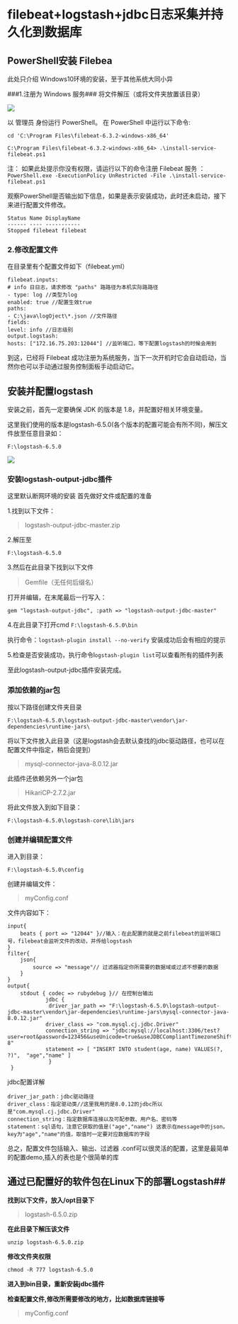 # **filebeat+logstash+jdbc日志采集并持久化到数据库** #


## PowerShell安装 Filebea ##
此处只介绍 Windows10环境的安装，至于其他系统大同小异


###1.注册为 Windows 服务###
将文件解压（或将文件夹放置该目录）

![](https://i.imgur.com/Dnvxruw.jpg)


以 管理员 身份运行 PowerShell。
在 PowerShell 中运行以下命令:

`cd 'C:\Program Files\filebeat-6.3.2-windows-x86_64'`

`C:\Program Files\filebeat-6.3.2-windows-x86_64> .\install-service-filebeat.ps1`

注：
如果此处提示你没有权限，请运行以下的命令注册 Filebeat 服务 ：
`PowerShell.exe -ExecutionPolicy UnRestricted -File .\install-service-filebeat.ps1`

观察PowerShell是否输出如下信息，如果是表示安装成功，此时还未启动，接下来进行配置文件修改。
    
    Status Name DisplayName
    ------ ---- -----------
    Stopped filebeat filebeat
### 2.修改配置文件 ###
在目录里有个配置文件如下（filebeat.yml）

    filebeat.inputs:
    # info ⽇日志，请求修改 "paths" 路路径为本机实际路路径
    - type: log //类型为log
    enabled: true //配置生效true
    paths:
    - C:\java\logOject\*.json //文件路径
    fields:
    level: info //日志级别
    output.logstash:
    hosts: ["172.16.75.203:12044"] //监听端口，等下配置logstash的时候会用到

到这，已经将 Filebeat 成功注册为系统服务，当下一次开机时它会自动启动，当然你也可以手动通过服务控制面板手动启动它。

## 安装并配置logstash ##
安装之前，首先一定要确保 JDK 的版本是 1.8，并配置好相关环境变量。

这里我们使用的版本是logstash-6.5.0(各个版本的配置可能会有所不同)，解压文件放至任意目录如：

    F:\logstash-6.5.0

![](https://i.imgur.com/diNrBAR.jpg)
### 安装logstash-output-jdbc插件 ###
这里默认断网环境的安装
首先做好文件或配置的准备


1.找到以下文件：
> logstash-output-jdbc-master.zip

2.解压至  

    F:\logstash-6.5.0
3.然后在此目录下找到以下文件
> Gemfile（无任何后缀名）

打开并编辑，在末尾最后一行写入：

    gem "logstash-output-jdbc", :path => "logstash-output-jdbc-master"

4.在此目录下打开cmd `F:\logstash-6.5.0\bin`

执行命令：`logstash-plugin install --no-verify`
安装成功后会有相应的提示

5.检查是否安装成功，执行命令l`ogstash-plugin list`可以查看所有的插件列表

至此logstash-output-jdbc插件安装完成。
### 添加依赖的jar包 ###
按以下路径创建文件夹目录

    F:\logstash-6.5.0\logstash-output-jdbc-master\vendor\jar-dependencies\runtime-jars\

将以下文件放入此目录（这是logstash会去默认查找的jdbc驱动路径，也可以在配置文件中指定，稍后会提到）
> mysql-connector-java-8.0.12.jar

此插件还依赖另外一个jar包
> HikariCP-2.7.2.jar

将此文件放入到如下目录：

    F:\logstash-6.5.0\logstash-core\lib\jars
### 创建并编辑配置文件 ###
进入到目录：

    F:\logstash-6.5.0\config
创建并编辑文件：
> myConfig.conf

文件内容如下：

    input{
    	beats { port => "12044" }//输入：在此配置的就是之前filebeat的监听端口号，filebeat会监听文件的改动，并传给logstash
    }
    filter{
        json{
            source => "message"// 过滤器指定你所需要的数据域或过滤不想要的数据
        }
    }
    output{
    	stdout { codec => rubydebug }// 在控制台输出
                jdbc {
                 driver_jar_path => "F:\logstash-6.5.0\logstash-output-jdbc-master\vendor\jar-dependencies\runtime-jars\mysql-connector-java-8.0.12.jar"
                driver_class => "com.mysql.cj.jdbc.Driver"
                connection_string => "jdbc:mysql://localhost:3306/test?user=root&password=123456&useUnicode=true&useJDBCCompliantTimezoneShift=true&useLegacyDatetimeCode=false&serverTimezone=Asia/Shanghai&characterEncoding=UTF-8"
                statement => [ "INSERT INTO student(age, name) VALUES(?, ?)",  "age","name" ]
                 } 
     }


jdbc配置详解

    driver_jar_path：jdbc驱动路径
    driver_class：指定驱动类//这里我用的是8.0.12的jdbc所以是"com.mysql.cj.jdbc.Driver"
    connection_string：指定数据库连接以及可配参数、用户名、密码等
    statement：sql语句，注意它获取的值是("age","name") 这表示在message中的json，key为"age","name"的值，取值时一定要对应数据库的字段


总之，配置文件包括输入、输出、过滤器 .conf可以很灵活的配置，这里是最简单的配置demo,插入的表也是个很简单的库

## 通过已配置好的软件包在Linux下的部署Logstash##


**找到以下文件，放入/opt目录下**
> logstash-6.5.0.zip

**在此目录下解压该文件**

    unzip logstash-6.5.0.zip

**修改文件夹权限**

    chmod -R 777 logstash-6.5.0


**进入到bin目录，重新安装jdbc插件**

**检查配置文件,修改所需要修改的地方，比如数据库链接等**
> myConfig.conf

